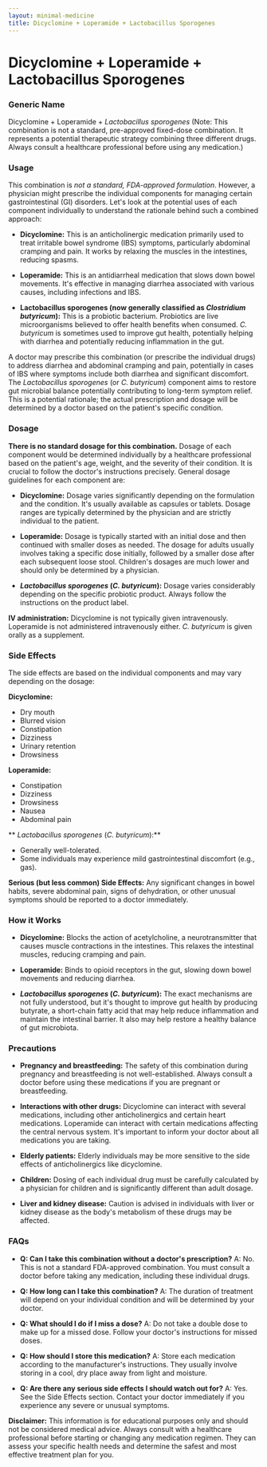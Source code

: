 ```yaml
---
layout: minimal-medicine
title: Dicyclomine + Loperamide + Lactobacillus Sporogenes
---
```


# Dicyclomine + Loperamide + Lactobacillus Sporogenes
### Generic Name
Dicyclomine + Loperamide + *Lactobacillus sporogenes* (Note: This combination is not a standard, pre-approved fixed-dose combination.  It represents a potential therapeutic strategy combining three different drugs.  Always consult a healthcare professional before using any medication.)

### Usage
This combination is *not a standard, FDA-approved formulation*.  However, a physician might prescribe the individual components for managing certain gastrointestinal (GI) disorders.  Let's look at the potential uses of each component individually to understand the rationale behind such a combined approach:

* **Dicyclomine:** This is an anticholinergic medication primarily used to treat irritable bowel syndrome (IBS) symptoms, particularly abdominal cramping and pain. It works by relaxing the muscles in the intestines, reducing spasms.

* **Loperamide:** This is an antidiarrheal medication that slows down bowel movements. It's effective in managing diarrhea associated with various causes, including infections and IBS.

* **Lactobacillus sporogenes (now generally classified as *Clostridium butyricum*):** This is a probiotic bacterium. Probiotics are live microorganisms believed to offer health benefits when consumed.  *C. butyricum* is sometimes used to improve gut health, potentially helping with diarrhea and potentially reducing inflammation in the gut.


A doctor may prescribe this combination (or prescribe the individual drugs) to address diarrhea and abdominal cramping and pain, potentially in cases of IBS where symptoms include both diarrhea and significant discomfort. The *Lactobacillus sporogenes* (or *C. butyricum*) component aims to restore gut microbial balance potentially contributing to long-term symptom relief.  This is a potential rationale; the actual prescription and dosage will be determined by a doctor based on the patient's specific condition.


### Dosage
**There is no standard dosage for this combination.**  Dosage of each component would be determined individually by a healthcare professional based on the patient's age, weight, and the severity of their condition.  It is crucial to follow the doctor's instructions precisely.  General dosage guidelines for each component are:

* **Dicyclomine:**  Dosage varies significantly depending on the formulation and the condition.  It's usually available as capsules or tablets.  Dosage ranges are typically determined by the physician and are strictly individual to the patient.

* **Loperamide:** Dosage is typically started with an initial dose and then continued with smaller doses as needed.  The dosage for adults usually involves taking a specific dose initially, followed by a smaller dose after each subsequent loose stool.  Children's dosages are much lower and should only be determined by a physician.

* ***Lactobacillus sporogenes* (*C. butyricum*):**  Dosage varies considerably depending on the specific probiotic product.  Always follow the instructions on the product label.


**IV administration:** Dicyclomine is not typically given intravenously. Loperamide is not administered intravenously either. *C. butyricum* is given orally as a supplement.


### Side Effects
The side effects are based on the individual components and may vary depending on the dosage:


**Dicyclomine:**

* Dry mouth
* Blurred vision
* Constipation
* Dizziness
* Urinary retention
* Drowsiness


**Loperamide:**

* Constipation
* Dizziness
* Drowsiness
* Nausea
* Abdominal pain


** *Lactobacillus sporogenes* (*C. butyricum*):**

* Generally well-tolerated.
* Some individuals may experience mild gastrointestinal discomfort (e.g., gas).


**Serious (but less common) Side Effects:**  Any significant changes in bowel habits, severe abdominal pain, signs of dehydration, or other unusual symptoms should be reported to a doctor immediately.


### How it Works
* **Dicyclomine:** Blocks the action of acetylcholine, a neurotransmitter that causes muscle contractions in the intestines. This relaxes the intestinal muscles, reducing cramping and pain.

* **Loperamide:** Binds to opioid receptors in the gut, slowing down bowel movements and reducing diarrhea.

* ***Lactobacillus sporogenes* (*C. butyricum*):**  The exact mechanisms are not fully understood, but it's thought to improve gut health by producing butyrate, a short-chain fatty acid that may help reduce inflammation and maintain the intestinal barrier. It also may help restore a healthy balance of gut microbiota.


### Precautions
* **Pregnancy and breastfeeding:** The safety of this combination during pregnancy and breastfeeding is not well-established. Always consult a doctor before using these medications if you are pregnant or breastfeeding.

* **Interactions with other drugs:** Dicyclomine can interact with several medications, including other anticholinergics and certain heart medications. Loperamide can interact with certain medications affecting the central nervous system.  It's important to inform your doctor about all medications you are taking.

* **Elderly patients:** Elderly individuals may be more sensitive to the side effects of anticholinergics like dicyclomine.

* **Children:**  Dosing of each individual drug must be carefully calculated by a physician for children and is significantly different than adult dosage.

* **Liver and kidney disease:**  Caution is advised in individuals with liver or kidney disease as the body's metabolism of these drugs may be affected.


### FAQs
* **Q: Can I take this combination without a doctor's prescription?**  A: No. This is not a standard FDA-approved combination.  You must consult a doctor before taking any medication, including these individual drugs.

* **Q: How long can I take this combination?** A: The duration of treatment will depend on your individual condition and will be determined by your doctor.

* **Q: What should I do if I miss a dose?** A: Do not take a double dose to make up for a missed dose.  Follow your doctor's instructions for missed doses.

* **Q: How should I store this medication?** A: Store each medication according to the manufacturer's instructions.  They usually involve storing in a cool, dry place away from light and moisture.

* **Q: Are there any serious side effects I should watch out for?** A:  Yes. See the Side Effects section.  Contact your doctor immediately if you experience any severe or unusual symptoms.


**Disclaimer:** This information is for educational purposes only and should not be considered medical advice.  Always consult with a healthcare professional before starting or changing any medication regimen.  They can assess your specific health needs and determine the safest and most effective treatment plan for you.

